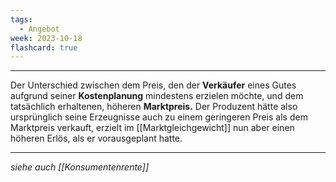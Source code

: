```yaml
---
tags:
  - Angebot
week: 2023-10-18
flashcard: true
---
```

***

Der Unterschied zwischen dem Preis, den der **Verkäufer** eines Gutes aufgrund seiner **Kostenplanung** mindestens erzielen möchte, und dem tatsächlich erhaltenen, höheren **Marktpreis.** Der Produzent hätte also ursprünglich seine Erzeugnisse auch zu einem geringeren Preis als dem Marktpreis verkauft, erzielt im [[Marktgleichgewicht]] nun aber einen höheren Erlös, als er vorausgeplant hatte.

***
*siehe auch [[Konsumentenrente]]*
